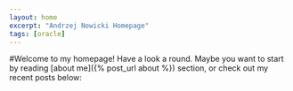 ```yaml
---
layout: home
excerpt: "Andrzej Nowicki Homepage"
tags: [oracle]
---
```


#Welcome to my homepage! Have a look a round. Maybe you want to start by reading [about me]({% post_url about %}) section, or check out my recent posts below:
